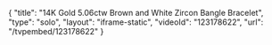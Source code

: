 {
    "title": "14K Gold 5.06ctw Brown and White Zircon Bangle Bracelet",
    "type": "solo",
    "layout": "iframe-static",
    "videoId": "123178622",
    "url": "\/tvpembed\/123178622"
}